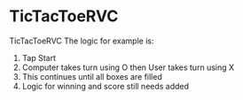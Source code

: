 # TicTacToeRVC
TicTacToeRVC
The logic for example is:

1) Tap Start
2) Computer takes turn using O then User takes turn using X
3) This continues until all boxes are filled
4) Logic for winning and score still needs added
